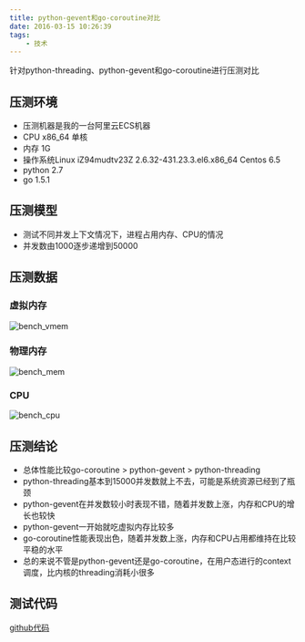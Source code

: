 ```yaml
---
title: python-gevent和go-coroutine对比
date: 2016-03-15 10:26:39
tags: 
    - 技术
---
```


针对python-threading、python-gevent和go-coroutine进行压测对比

## 压测环境
* 压测机器是我的一台阿里云ECS机器
* CPU x86_64 单核
* 内存 1G
* 操作系统Linux iZ94mudtv23Z 2.6.32-431.23.3.el6.x86_64 Centos 6.5
* python 2.7
* go 1.5.1

## 压测模型
* 测试不同并发上下文情况下，进程占用内存、CPU的情况
* 并发数由1000逐步递增到50000

## 压测数据
### 虚拟内存
![bench_vmem](/images/bench_vmem.png)
### 物理内存
![bench_mem](/images/bench_mem.png)
### CPU
![bench_cpu](/images/bench_cpu.png)

## 压测结论
* 总体性能比较go-coroutine > python-gevent > python-threading
* python-threading基本到15000并发数就上不去，可能是系统资源已经到了瓶颈
* python-gevent在并发数较小时表现不错，随着并发数上涨，内存和CPU的增长也较快
* python-gevent一开始就吃虚拟内存比较多
* go-coroutine性能表现出色，随着并发数上涨，内存和CPU占用都维持在比较平稳的水平
* 总的来说不管是python-gevent还是go-coroutine，在用户态进行的context调度，比内核的threading消耗小很多

## 测试代码
[github代码](https://github.com/anticpp/coroutine_benchmark)